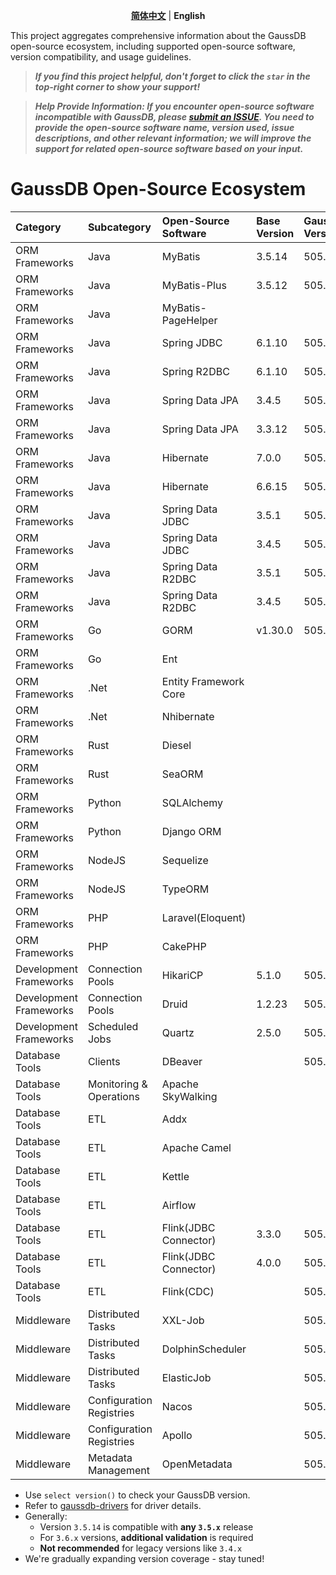 <p align="center">
  <p align="center">
    <a href="README_ZH.md"><strong>简体中文</strong></a> | <strong>English</strong>
  </p>
This project aggregates comprehensive information about the GaussDB open-source ecosystem, including supported open-source software, version compatibility, and usage guidelines.

> ***If you find this project helpful, don't forget to click the `star` in the top-right corner to show your support!***

> ***Help Provide Information: If you encounter open-source software incompatible with GaussDB, please [submit an ISSUE](https://github.com/HuaweiCloudDeveloper/gaussdb-ecosystem/issues). You need to provide the open-source software name, version used, issue descriptions, and other relevant information; we will improve the support for related open-source software based on your input.***

# GaussDB Open-Source Ecosystem

| Category | Subcategory    | Open-Source</br>Software   | Base</br>Version | GaussDB</br>Version  | Driver</br>Version  | Usage</br>Guide                                  |
|:------|:------|:----------------------|:----------| :------------ |:-----------|:-------------------------------------------|
| ORM Frameworks | Java   | MyBatis               | 3.5.14    |  505.2.0  | 506.0.0    | [Usage Guide](./MyBatis/3.5.x/README.md)          |
| ORM Frameworks | Java   | MyBatis-Plus          | 3.5.12    |  505.2.0  | 506.0.0    | [Usage Guide](./MyBatis-Plus/3.5.x/README.md)     |
| ORM Frameworks | Java   | MyBatis-PageHelper    |           |  |            |                                            |
| ORM Frameworks | Java   | Spring JDBC           | 6.1.10    |  505.2.0  | 506.0.0    | [Usage Guide](./SpringJDBC/6.1.x/README.md)       |
| ORM Frameworks | Java   | Spring R2DBC          | 6.1.10    |  505.2.0  | 1.0.0.RC1  | [Usage Guide](./SpringR2DBC/6.1.x/README.md)      |
| ORM Frameworks | Java   | Spring Data JPA       | 3.4.5     |  505.2.0  | 506.0.0    | [Usage Guide](./SpringDataJPA/3.4.x/README.md)    |
| ORM Frameworks | Java   | Spring Data JPA       | 3.3.12    |  505.2.0  | 506.0.0    | [Usage Guide](./SpringDataJPA/3.3.x/README.md)    |
| ORM Frameworks | Java   | Hibernate             | 7.0.0     |  505.2.0  | 506.0.0    | [Usage Guide](./Hibernate/7.0.x/README.md)        |
| ORM Frameworks | Java   | Hibernate             | 6.6.15    |  505.2.0  | 506.0.0    | [Usage Guide](./Hibernate/6.6.x/README.md)        |
| ORM Frameworks | Java   | Spring Data JDBC      | 3.5.1 |  505.2.0  | 506.0.0    | [Usage Guide](./SpringDataJDBC/3.5.x/README.md)   |
| ORM Frameworks | Java   | Spring Data JDBC      | 3.4.5 |  505.2.0  | 506.0.0    | [Usage Guide](./SpringDataJDBC/3.4.x/README.md)   |
| ORM Frameworks | Java   | Spring Data R2DBC     | 3.5.1 |  505.2.0  | 1.0.0.RC1  | [Usage Guide](./SpringDataR2DBC/3.5.x/README.md)  |
| ORM Frameworks | Java   | Spring Data R2DBC     | 3.4.5 |  505.2.0  | 1.0.0.RC1  | [Usage Guide](./SpringDataR2DBC/3.4.x/README.md)  |
| ORM Frameworks | Go   | GORM     | v1.30.0   |  505.2.0  | v1.0.0-rc1 | [Usage Guide](./GORM/v1.30.0/README.md)           |
| ORM Frameworks | Go   | Ent     |           |    |            |                                            |
| ORM Frameworks | .Net   | Entity Framework Core     |           |    |            |                                            |
| ORM Frameworks | .Net   | Nhibernate     |           |    |            |                                            |
| ORM Frameworks | Rust   | Diesel     |           |    |            |                                            |
| ORM Frameworks | Rust   | SeaORM     |           |    |            |                                            |
| ORM Frameworks | Python   | SQLAlchemy     |           |    |            |                                            |
| ORM Frameworks | Python   | Django ORM     |           |    |            |                                            |
| ORM Frameworks | NodeJS   | Sequelize     |           |    |            |                                            |
| ORM Frameworks | NodeJS   | TypeORM     |           |    |            |                                            |
| ORM Frameworks | PHP   | Laravel(Eloquent)     |           |    |            |                                            |
| ORM Frameworks | PHP   | CakePHP     |           |    |            |                                            |
| Development Frameworks | Connection Pools   | HikariCP              | 5.1.0     | 505.2.0  | 506.0.0    | [Usage Guide](./HikariCP/5.1.x/README.md)         |
| Development Frameworks | Connection Pools   | Druid                 | 1.2.23    | 505.2.0  | 506.0.0    | [Usage Guide](./Druid/1.2.x/README.md)            |
| Development Frameworks | Scheduled Jobs | Quartz            |  2.5.0    | 505.2.0  |    506.0.0  | [Usage Guide](./Quartz/2.5.0/README.md)      |
| Database Tools | Clients | DBeaver               |           | 505.2.0  | 506.0.0    | [Usage Guide](./DBeaver/25.0.x/README.md)         |
| Database Tools | Monitoring & Operations | Apache SkyWalking               |           |  |            |                                            |
| Database Tools | ETL | Addx              |           |  |            |                                            |
| Database Tools | ETL | Apache Camel              |           |  |            |                                            |
| Database Tools | ETL | Kettle              |           |  |            |                                            |
| Database Tools | ETL | Airflow              |           |  |            |                                            |
| Database Tools | ETL | Flink(JDBC Connector) | 3.3.0     | 505.2.0  | 506.0.0    | [Usage Guide](FlinkConnectorJDBC/3.3.x/README.md) |
| Database Tools | ETL | Flink(JDBC Connector) | 4.0.0     | 505.2.0  | 506.0.0    | [Usage Guide](FlinkConnectorJDBC/4.0.x/README.md) |
| Database Tools | ETL | Flink(CDC)            |           | 505.2.0  | 506.0.0    |                                            |
| Middleware | Distributed Tasks | XXL-Job            |           | 505.2.0  | 506.0.0    |                                            |
| Middleware | Distributed Tasks | DolphinScheduler           |           | 505.2.0  | 506.0.0    |                                            |
| Middleware | Distributed Tasks | ElasticJob           |           | 505.2.0  | 506.0.0    |                                            |
| Middleware | Configuration Registries | Nacos            |           | 505.2.0  | 506.0.0    |                                            |
| Middleware | Configuration Registries | Apollo            |           | 505.2.0  | 506.0.0    |                                            |
| Middleware | Metadata Management | OpenMetadata            |           | 505.2.0  | 506.0.0    |                                            |

* Use `select version()` to check your GaussDB version.  
* Refer to [gaussdb-drivers](https://github.com/HuaweiCloudDeveloper/gaussdb-drivers) for driver details.  
* Generally:  
  - Version `3.5.14` is compatible with **any `3.5.x`** release  
  - For `3.6.x` versions, **additional validation** is required  
  - **Not recommended** for legacy versions like `3.4.x`  
* We're gradually expanding version coverage - stay tuned! 
